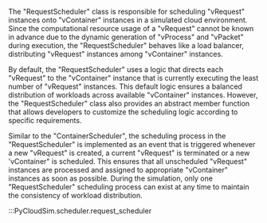 The "RequestScheduler" class is responsible for scheduling "vRequest" instances onto "vContainer" instances in a simulated cloud environment. Since the computational resource usage of a "vRequest" cannot be known in advance due to the dynamic generation of "vProcess" and "vPacket" during execution, the "RequestScheduler" behaves like a load balancer, distributing "vRequest" instances among "vContainer" instances.

By default, the "RequestScheduler" uses a logic that directs each "vRequest" to the "vContainer" instance that is currently executing the least number of "vRequest" instances. This default logic ensures a balanced distribution of workloads across available "vContainer" instances. However, the "RequestScheduler" class also provides an abstract member function that allows developers to customize the scheduling logic according to specific requirements.

Similar to the "ContainerScheduler", the scheduling process in the "RequestScheduler" is implemented as an event that is triggered whenever a new "vRequest" is created, a current "vRequest" is terminated or a new 'vContainer" is scheduled. This ensures that all unscheduled "vRequest" instances are processed and assigned to appropriate "vContainer" instances as soon as possible. During the simulation, only one "RequestScheduler" scheduling process can exist at any time to maintain the consistency of workload distribution.

:::PyCloudSim.scheduler.request_scheduler